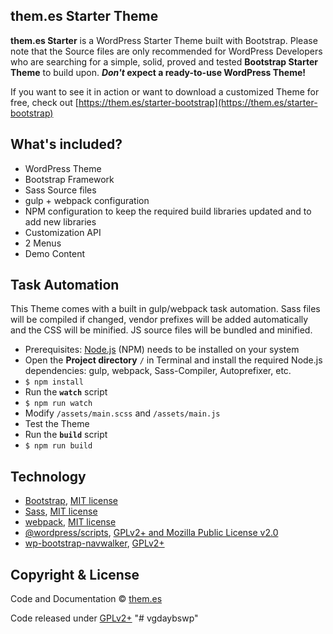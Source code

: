 ## them.es Starter Theme

**them.es Starter** is a WordPress Starter Theme built with Bootstrap. Please note that the Source files are only recommended for WordPress Developers who are searching for a simple, solid, proved and tested **Bootstrap Starter Theme** to build upon. **_Don't_ expect a ready-to-use WordPress Theme!**

If you want to see it in action or want to download a customized Theme for free, check out [https://them.es/starter-bootstrap](https://them.es/starter-bootstrap)

## What's included?

- WordPress Theme
- Bootstrap Framework
- Sass Source files
- gulp + webpack configuration
- NPM configuration to keep the required build libraries updated and to add new libraries
- Customization API
- 2 Menus
- Demo Content

## Task Automation

This Theme comes with a built in gulp/webpack task automation. Sass files will be compiled if changed, vendor prefixes will be added automatically and the CSS will be minified. JS source files will be bundled and minified.

- Prerequisites: [Node.js](https://nodejs.org) (NPM) needs to be installed on your system
- Open the **Project directory** `/` in Terminal and install the required Node.js dependencies: gulp, webpack, Sass-Compiler, Autoprefixer, etc.
- `$ npm install`
- Run the **`watch`** script
- `$ npm run watch`
- Modify `/assets/main.scss` and `/assets/main.js`
- Test the Theme
- Run the **`build`** script
- `$ npm run build`

## Technology

- [Bootstrap](https://github.com/twbs/bootstrap), [MIT license](https://github.com/twbs/bootstrap/blob/master/LICENSE)
- [Sass](https://github.com/sass/sass), [MIT license](https://github.com/sass/sass/blob/stable/MIT-LICENSE)
- [webpack](https://github.com/webpack/webpack), [MIT license](https://github.com/webpack/webpack/blob/master/LICENSE)
- [@wordpress/scripts](https://github.com/WordPress/gutenberg/tree/trunk/packages/scripts), [GPLv2+ and Mozilla Public License v2.0](https://github.com/WordPress/gutenberg/blob/trunk/LICENSE.md)
- [wp-bootstrap-navwalker](https://github.com/twittem/wp-bootstrap-navwalker), [GPLv2+](https://github.com/twittem/wp-bootstrap-navwalker/blob/master/LICENSE.txt)

## Copyright & License

Code and Documentation &copy; [them.es](https://them.es)

Code released under [GPLv2+](https://www.gnu.org/licenses/gpl-2.0.html)
"# vgdaybswp" 
